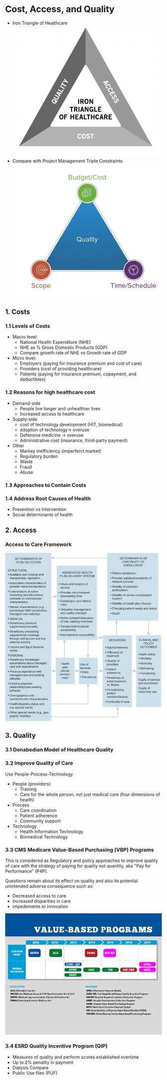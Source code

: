# Cost, Access, and Quality
- Iron Triangle of Healthcare
![](../images/Iron_Triangle_of_Healthcare.png)
- Compare with Project Management Triple Constraints
![](../images/PM-Triple-Constraints.jpg)
## 1. Costs
### 1.1 Levels of Costs
- Macro level: 
    - National Health Expenditure (NHE) 
    - NHE as % Gross Domestic Products (GDP) 
    - Compare growth rate of NHE vs Growth rate of GDP
- Micro level:
    - Employers (paying for insurance premium and cost of care)
    - Providers (cost of providing healthcare)
    - Patients (paying for insurance premium, copayment, and deductibles)
### 1.2 Reasons for high healthcare cost
- Demand-side
    - People live longer and unhealthier lives
    - Increased access to healthcare
- Supply-side
    - cost of technology development (HIT, biomedical)
    - adoption of technology-> overuse
    - Defensive medicine -> overuse
    - Administrative cost (insurance, third-party payment)
- Other
    - Markey inefficiency (imperferct market)
    - Regulatory burden
    - Waste
    - Fraud
    - Abuse   
### 1.3 Approaches to Contain Costs

### 1.4 Address Root Causes of Health 
- Prevention vs Intervention 
- Social determinants of health

## 2. Access
### Access to Care Framework
![](../images/Access_to_Care_Framework.jpg)
## 3. Quality
### 3.1 Donabedian Model of Healthcare Quality

### 3.2 Improve Quality of Care
Use People-Process-Technology 
- People (providers)
    - Training
    - Care for the whole person, not just medical care (four dimensions of health)
- Process
    - Care coordination
    - Patient adherence 
    - Community support
- Technology
    - Health Information Technology
    - Biomedical Technology
### 3.3 CMS Medicare Value-Based Purchasing (VBP) Programs 
This is considered as Regulatory and policy approaches to improve quality of care with the strategy
of paying for quality not quantity, aka "Pay for Performance" (P4P). 

Questions remain about its effect on quality and also its potential unintended adverse consequence such as:
- Decreased access to care
- Increased disparities in care
- impedements to innovation

![](../images/CMS_VBP_Programs.jpg)

### 3.4 ESRD Quality Incentive Program (QIP) 
- Measures of quality and perform scores established overtime
- Up to 2% penality in payment
- Dialysis Compare 
- Public Use files (PUF)
